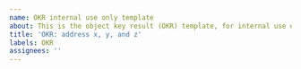 ```yaml
---
name: OKR internal use only template
about: This is the object key result (OKR) template, for internal use only.
title: 'OKR: address x, y, and z'
labels: OKR
assignees: ''
---
```


<!--

GOAL:
Each team has a commitment around content performance

OBJECTIVES:

- Content developers continue to get familiar with the Content Perf report by identifying and updating articles
- Create a sustainable and repeatable process. Each M1 has a project for content performance and tracks
- Continue to use data and feedback from past quarters to influence updates to formulas and ranking 

RESULTS:

- Continue with 1 article per writer, per quarter
- % of page views to higher performing articles increases (targeted at 80% all up)

TRACKING:

- Use the [Azure DevOps template](https://dev.azure.com/mseng/TechnicalContent/_workitems/create/User%20Story) to create a tracking item
  - Required:
    - [ ] Includes tag "content-perf" and "FY21Q3"
    - [ ] Set M1 and M2 fields
    - [ ] Area path. Set to your team's path as you see fit
- Writers add "ms.custom: contperfq3" to their updated articles to help with data reporting.

NOTE: For those teams that aren't currently using the [mseng TechnicalContent project](https://dev.azure.com/mseng/TechnicalContent), you'll still need to set up your items in it so we have an accurate inventory and ability to track.

-->
